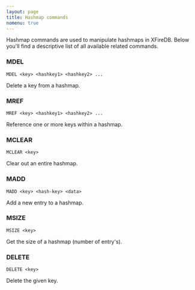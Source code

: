 ```yaml
---
layout: page
title: Hashmap commands
nomenu: true
---
```


Hashmap commands are used to manipulate hashmaps in XFireDB. Below you'll
find a descriptive list of all available related commands.

### MDEL
	MDEL <key> <hashkey1> <hashkey2> ...
Delete a key from a hashmap.

### MREF
	MREF <key> <hashkey1> <hashkey2> ...
Reference one or more keys within a hashmap.

### MCLEAR
	MCLEAR <key>
Clear out an entire hashmap.

### MADD
	MADD <key> <hash-key> <data>
Add a new entry to a hashmap.

### MSIZE
	MSIZE <key>
Get the size of a hashmap (number of entry's).

### DELETE <key>
	DELETE <key>
Delete the given key.


